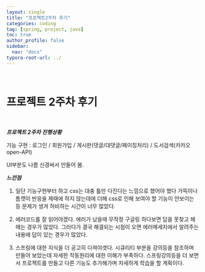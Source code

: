 ```yaml
---
layout: single
title: "프로젝트2주차 후기"
categories: coding
tag: [spring, project, java]
toc: true
author_profile: false
sidebar:
  nav: "docs"
typora-root-url: ../
---
```


<br>

# 프로젝트 2주차 후기

<br>

***프로젝트 2주차 진행상황***

기능 구현 : 로그인 / 회원가입 / 게시판(댓글/대댓글/페이징처리) / 도서검색(카카오open-API)

UI부분도 나름 신경써서 만들어 봄.

***느낀점***

1. 일단 기능구현부터 하고 css는 대충 틀만 다진다는 느낌으로 했어야 했다
가뜩이나 톰캣이 반응을 제때에 하지 않는데에 더해 
css로 인해 보여야 할 기능이 안보이는 등 문제가 생겨 허비하는 시간이 너무 많았다. 

2. 에러코드를 잘 읽어야겠다.
에러가 났을때 무작정 구글링 하다보면 답을 못찾고 헤매는 경우가 많았다. 
그러다가 결국 해결되는 시점이 오면 에러메세지에서 알려주는 내용에 답이 있는 경우가 많았다. 

3. 스프링에 대한 지식을 더 공고히 다져야겟다. 
시큐리티 부분을 강의등을 참조하며 만들어 보았는데 자세한 작동원리에 대한 이해가 부족하다.
스프링강의등을 더 보면서 프로젝트를 만들고 다른 기능도 추가해가며 자세하게 학습을 할 계획이다. 

